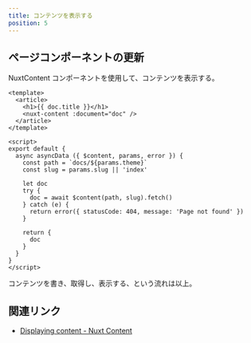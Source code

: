 ```yaml
---
title: コンテンツを表示する
position: 5
---
```


## ページコンポーネントの更新

NuxtContent コンポーネントを使用して、コンテンツを表示する。

```vue[pages/docs/_theme/_slug.vue]
<template>
  <article>
    <h1>{{ doc.title }}</h1>
    <nuxt-content :document="doc" />
  </article>
</template>

<script>
export default {
  async asyncData ({ $content, params, error }) {
    const path = `docs/${params.theme}`
    const slug = params.slug || 'index'

    let doc
    try {
      doc = await $content(path, slug).fetch()
    } catch (e) {
      return error({ statusCode: 404, message: 'Page not found' })
    }

    return {
      doc
    }
  }
}
</script>
```

コンテンツを書き、取得し、表示する、という流れは以上。

## 関連リンク

- [Displaying content - Nuxt Content](https://content.nuxtjs.org/displaying/)
